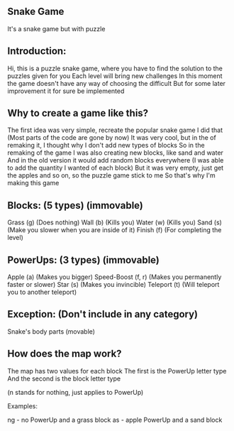 ## Snake Game
It's a snake game but with puzzle

## Introduction:

Hi, this is a puzzle snake game, where you have to find the solution to the puzzles given for you
Each level will bring new challenges
In this moment the game doesn't have any way of choosing the difficult
But for some later improvement it for sure be implemented

## Why to create a game like this?

The first idea was very simple, recreate the popular snake game
I did that (Most parts of the code are gone by now)
It was very cool, but in the of remaking it, I thought why I don't add new types of blocks
So in the remaking of the game I was also creating new blocks, like sand and water
And in the old version it would add random blocks everywhere (I was able to add the quantity I wanted of each block)
But it was very empty, just get the apples and so on, so the puzzle game stick to me
So that's why I'm making this game

## Blocks: (5 types) (immovable)

Grass (g) (Does nothing)
Wall (b) (Kills you)
Water (w) (Kills you)
Sand (s) (Make you slower when you are inside of it)
Finish (f) (For completing the level)

## PowerUps: (3 types) (immovable)

Apple (a) (Makes you bigger)
Speed-Boost (f, r) (Makes you permanently faster or slower)
Star (s) (Makes you invincible)
Teleport (t) (Will teleport you to another teleport)

## Exception: (Don't include in any category)

Snake's body parts (movable)

## How does the map work?

The map has two values for each block
The first is the PowerUp letter type
And the second is the block letter type

(n stands for nothing, just applies to PowerUp)

Examples:

ng - no PowerUp and a grass block
as - apple PowerUp and a sand block
